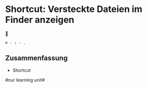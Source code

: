 # Shortcut: Versteckte Dateien im Finder anzeigen
🎩

`⌘ - ⇧ - .`

## Zusammenfassung
- Shortcut

#nur learning unit#